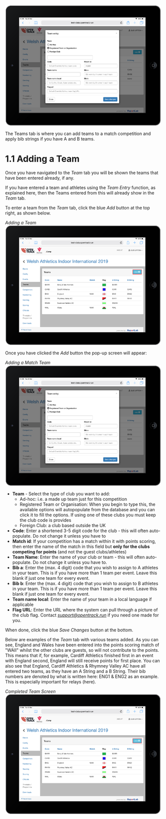 ![Addteam](/uploads/team/addteam.png "Addteam")<!-- TITLE: Training Manual - Teams Tab -->

The Teams tab is where you can add teams to a match competition and apply bib strings if you have A and B teams.
# 1.1 Adding a Team
Once you have navigated to the *Team* tab you will be shown the teams that have been entered already, if any. 

If you have entered a team and athletes using the *Team Entry* function, as explained here, then the Teams entered from this will already show in the *Team* tab. 

To enter a team from the *Team* tab, click the blue *Add* button at the top right, as shown below.

*Adding a Team*
![Team](/uploads/team/team.png "Team")

Once you have clicked the *Add* button the pop-up screen will appear:

*Adding a Match Team*
![Addteam](/uploads/team/addteam.png "Addteam")

* **Team** - Select the type of club you want to add:
	* Ad-hoc: i.e. a made up team just for this competition
	* Registered Team or Organisation: When you begin to type this, the available options will autopopulate from the database and you can click it to fill the options. If using one of these clubs you must keep the club code is provides
	* Foreign Club: a club based outside the UK
* **Code**: Enter a shortened 3-5 digit code for the club - this will often auto-populate. Do not change it unless you have to
* **Match id**: If your competition has a match within it with points scoring, then enter the name of the match in this field but **only for the clubs competing for points** (and not the guest clubs/athletes)
* **Team Name**: Enter the name of your club or team  - this will often auto-populate. Do not change it unless you have to.
* **Bib a**: Enter the (max. 4 digit) code that you wish to assign to A athletes in your team. This is if you have more than 1 team per event. Leave this blank if just one team for every event.
* **Bib b**:  Enter the (max. 4 digit) code that you wish to assign to B athletes in your team. This is if you have more than 1 team per event. Leave this blank if just one team for every event.
* **Team name local**: Enter the name of your team in a local language if applicable
* **Flag URL**: Enter the URL where the system can pull through a picture of the club flag. Contact *support@opentrack.run* if you need one made for you.

When done, click the blue *Save Changes* button at the bottom. 

Below are examples of the *Team* tab with various teams added. As you can see, England and Wales have been entered into the points scoring match of "WAII" whilst the other clubs are guests, so will not contribute to the points. This means that if, for example, Cardiff Athletics finished first in an event with England second, England will still receive points for first place. You can also see that England, Cardiff Athletics & Rhymney Valley AC have all entered two teams, as they have an A String and a B String. Their bib numbers are denoted by what is written here: ENG1 & ENG2 as an example. This is especially important for relays (here).

*Completed Team Screen*
![Team](/uploads/team/team.png "Team")